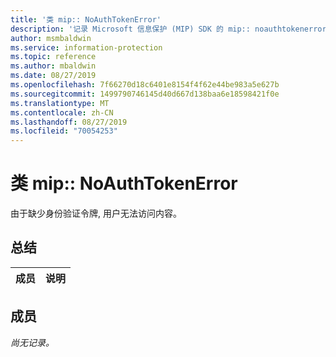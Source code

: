 ```yaml
---
title: '类 mip:: NoAuthTokenError'
description: '记录 Microsoft 信息保护 (MIP) SDK 的 mip:: noauthtokenerror 类。'
author: msmbaldwin
ms.service: information-protection
ms.topic: reference
ms.author: mbaldwin
ms.date: 08/27/2019
ms.openlocfilehash: 7f66270d18c6401e8154f4f62e44be983a5e627b
ms.sourcegitcommit: 1499790746145d40d667d138baa6e18598421f0e
ms.translationtype: MT
ms.contentlocale: zh-CN
ms.lasthandoff: 08/27/2019
ms.locfileid: "70054253"
---
```

# <a name="class-mipnoauthtokenerror"></a>类 mip:: NoAuthTokenError 
由于缺少身份验证令牌, 用户无法访问内容。
  
## <a name="summary"></a>总结
 成员                        | 说明                                
--------------------------------|---------------------------------------------
  
## <a name="members"></a>成员
_尚无记录。_
